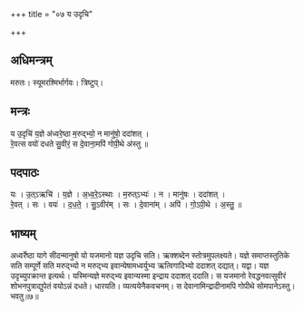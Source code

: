 +++
title = "०७ य उदृचि"

+++
## अधिमन्त्रम्
मरुतः। स्यूमरश्मिर्भार्गवः। त्रिष्टुप्।

## मन्त्रः
य उ॒दृचि॑ य॒ज्ञे अ॑ध्वरे॒ष्ठा म॒रुद्भ्यो॒ न मानु॑षो॒ ददा॑शत् ।  
रे॒वत्स वयो॑ दधते सु॒वीरं॒ स दे॒वाना॒मपि॑ गोपी॒थे अ॑स्तु ॥

## पदपाठः
यः । उ॒त्ऽऋचि॑ । य॒ज्ञे । अ॒ध्व॒रे॒ऽस्थाः । म॒रुत्ऽभ्यः॑ । न । मानु॑षः । ददा॑शत् ।  
रे॒वत् । सः । वयः॑ । द॒ध॒ते॒ । सु॒ऽवीर॑म् । सः । दे॒वाना॑म् । अपि॑ । गो॒ऽपी॒थे । अ॒स्तु॒ ॥

## भाष्यम्
अध्वर्रेष्ठा यागे सीदन्मानुषो यो यजमानो यज्ञ उदृचि सति। ऋक्शब्देन स्तोत्रमुपलक्ष्यते। यज्ञे समाप्तस्तुतिके सति सम्पूर्णे सति मरुद्भ्यो न मरुद्भ्य इवान्येषामध्वर्युभ्य ऋत्विगादिभ्यो ददाशत् दद्यात्। यद्वा। यज्ञ उदृच्युपक्रान्त इत्यर्थः। यस्मिन्यज्ञे मरुद्भ्य इवान्यस्मा इन्द्राय ददाशत् ददाति। स यजमानो रेवद्धनवत्सुवीरं शोभनपुत्राद्युपेतं वयोऽन्नं दधते। धारयति। व्यत्ययेनैकवचनम्। स देवानामिन्द्रादीनामपि गोपीथे सोमपानेऽस्तु। भवतु॥७॥